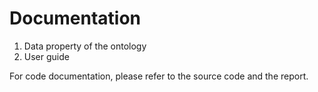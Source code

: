 # Documentation

1. Data property of the ontology
2. User guide

For code documentation, please refer to the source code and the report.